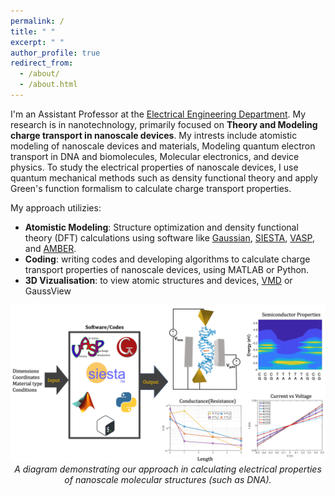 ```yaml
---
permalink: /
title: " "
excerpt: " "
author_profile: true
redirect_from: 
  - /about/
  - /about.html
---
```


I'm an Assistant Professor at the [Electrical Engineering Department](https://kuweb.ku.edu.kw/COEP/EngineeringPrograms/ElecEng/index.htm). My research is in nanotechnology, primarily focused on **Theory and Modeling charge transport in nanoscale devices**. My intrests include atomistic modeling of nanoscale devices and materials, Modeling quantum electron transport in DNA and biomolecules, Molecular electronics, and device physics. To study the electrical properties of nanoscale devices, I use quantum mechanical methods such as density functional theory and apply Green's function formalism to calculate charge transport properties.

My approach utilizies:
- **Atomistic Modeling**: Structure optimization and density functional theory (DFT) calculations using software like [Gaussian](https://gaussian.com/), [SIESTA](https://siesta-project.org/siesta/About/overview.html), [VASP](https://www.vasp.at/info/about/), and [AMBER](https://ambermd.org/index.php).
- **Coding**: writing codes and developing algorithms to calculate charge transport properties of nanoscale devices, using MATLAB or Python.
- **3D Vizualisation**: to view atomic structures and devices, [VMD](https://www.ks.uiuc.edu/Development/Download/download.cgi?PackageName=VMD) or GaussView



<img src="/images/dna_work_overview.png" alt="Drawing" /> 

<center> <em> A diagram demonstrating our approach in calculating electrical properties of nanoscale molecular structures (such as DNA). </em> </center>
